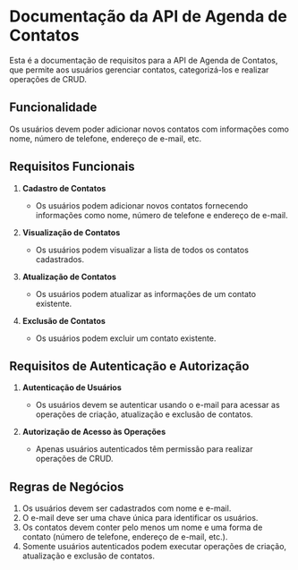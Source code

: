 # Documentação da API de Agenda de Contatos

Esta é a documentação de requisitos para a API de Agenda de Contatos, que permite aos usuários gerenciar contatos, categorizá-los e realizar operações de CRUD.

## Funcionalidade

Os usuários devem poder adicionar novos contatos com informações como nome, número de telefone, endereço de e-mail, etc.

## Requisitos Funcionais

1. **Cadastro de Contatos**
   - Os usuários podem adicionar novos contatos fornecendo informações como nome, número de telefone e endereço de e-mail.

2. **Visualização de Contatos**
   - Os usuários podem visualizar a lista de todos os contatos cadastrados.

3. **Atualização de Contatos**
   - Os usuários podem atualizar as informações de um contato existente.

4. **Exclusão de Contatos**
   - Os usuários podem excluir um contato existente.

## Requisitos de Autenticação e Autorização

1. **Autenticação de Usuários**
   - Os usuários devem se autenticar usando o e-mail para acessar as operações de criação, atualização e exclusão de contatos.

2. **Autorização de Acesso às Operações**
   - Apenas usuários autenticados têm permissão para realizar operações de CRUD.

## Regras de Negócios

1. Os usuários devem ser cadastrados com nome e e-mail.
2. O e-mail deve ser uma chave única para identificar os usuários.
3. Os contatos devem conter pelo menos um nome e uma forma de contato (número de telefone, endereço de e-mail, etc.).
4. Somente usuários autenticados podem executar operações de criação, atualização e exclusão de contatos.
